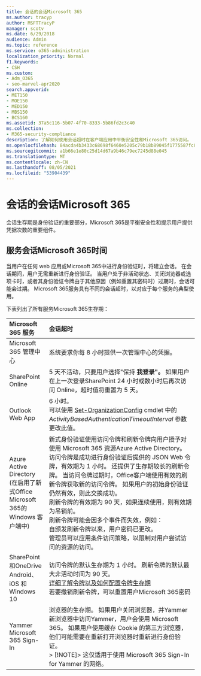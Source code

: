 ```yaml
---
title: 会话的会话Microsoft 365
ms.author: tracyp
author: MSFTTracyP
manager: scotv
ms.date: 6/29/2018
audience: Admin
ms.topic: reference
ms.service: o365-administration
localization_priority: Normal
f1.keywords:
- CSH
ms.custom:
- Adm_O365
- seo-marvel-apr2020
search.appverid:
- MET150
- MOE150
- MED150
- MBS150
- BCS160
ms.assetid: 37a5c116-5b07-4f70-8333-5b86fd2c3c40
ms.collection:
- M365-security-compliance
description: 了解如何使用会话超时在客户端应用中平衡安全性和Microsoft 365访问。
ms.openlocfilehash: 84acda4b3433c68698f6460e5205c79b18b89045f1775587fc8785ddf64ebef8
ms.sourcegitcommit: a1b66e1e80c25d14d67a9b46c79ec7245d88e045
ms.translationtype: MT
ms.contentlocale: zh-CN
ms.lasthandoff: 08/05/2021
ms.locfileid: "53904439"
---
```

# <a name="session-timeouts-for-microsoft-365"></a>会话的会话Microsoft 365

会话生存期是身份验证的重要部分，Microsoft 365是平衡安全性和提示用户提供凭据次数的重要组件。

## <a name="session-times-for-microsoft-365-services"></a>服务会话Microsoft 365时间

当用户在任何 web 应用或Microsoft 365中进行身份验证时，将建立会话。 在会话期间，用户无需重新进行身份验证。 当用户处于非活动状态、关闭浏览器或选项卡时，或者其身份验证令牌由于其他原因（例如重置其密码时）过期时，会话可能会过期。 Microsoft 365服务具有不同的会话超时，以对应于每个服务的典型使用。

下表列出了所有服务Microsoft 365生存期：

| Microsoft 365 服务 | 会话超时 |
|:-----|:-----|
|Microsoft 365 管理中心  <br/> |系统要求你每 8 小时提供一次管理中心的凭据。  <br/> |
|SharePoint Online  <br/> |5 天不活动，只要用户选择"保持 **我登录"。** 如果用户在上一次登录SharePoint 24 小时或数小时后再次访问 Online，超时值将重置为 5 天。  <br/> |
|Outlook Web App  <br/> |6 小时。  <br/> 可以使用 [Set-OrganizationConfig](/powershell/module/exchange/set-organizationconfig) cmdlet 中的 _ActivityBasedAuthenticationTimeoutInterval_ 参数更改此值。  <br/> |
|Azure Active Directory  <br/>  (在启用了新式Office Microsoft 365的 Windows 客户端中)   <br/> | 新式身份验证使用访问令牌和刷新令牌向用户授予对使用 Microsoft 365 资源Azure Active Directory。 访问令牌是成功进行身份验证后提供的 JSON Web 令牌，有效期为 1 小时。 还提供了生存期较长的刷新令牌。 当访问令牌过期时，Office客户端使用有效的刷新令牌获取新的访问令牌。 如果用户的初始身份验证仍然有效，则此交换成功。  <br/>  刷新令牌的有效期为 90 天，如果连续使用，则有效期为吊销前。  <br/>  刷新令牌可能会因多个事件而失效，例如：  <br/>  自颁发刷新令牌以来，用户密码已更改。  <br/>  管理员可以应用条件访问策略，以限制对用户尝试访问的资源的访问。  <br/> |
|SharePoint和OneDrive Android、iOS 和 Windows 10  <br/> |访问令牌的默认生存期为 1 小时。 刷新令牌的默认最大非活动时间为 90 天。  <br/> [详细了解令牌以及如何配置令牌生存期](/azure/active-directory/active-directory-configurable-token-lifetimes) <br/> 若要撤销刷新令牌，可以重置用户Microsoft 365密码  <br/> |
|Yammer Microsoft 365 Sign-In  <br/> |浏览器的生存期。 如果用户关闭浏览器，并Yammer新浏览器中访问Yammer，用户会使用 Microsoft 365。 如果用户使用缓存 Cookie 的第三方浏览器，他们可能需要在重新打开浏览器时重新进行身份验证。  <br/> > [!NOTE]> 这仅适用于使用 Microsoft 365 Sign-In for Yammer 的网络。           |